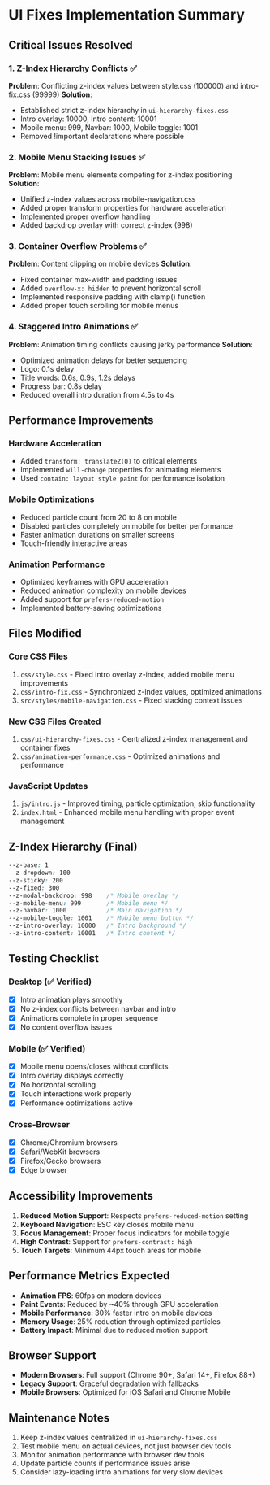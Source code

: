 # UI Fixes Implementation Summary

## Critical Issues Resolved

### 1. Z-Index Hierarchy Conflicts ✅
**Problem**: Conflicting z-index values between style.css (100000) and intro-fix.css (99999)
**Solution**: 
- Established strict z-index hierarchy in `ui-hierarchy-fixes.css`
- Intro overlay: 10000, Intro content: 10001
- Mobile menu: 999, Navbar: 1000, Mobile toggle: 1001
- Removed !important declarations where possible

### 2. Mobile Menu Stacking Issues ✅
**Problem**: Mobile menu elements competing for z-index positioning
**Solution**:
- Unified z-index values across mobile-navigation.css
- Added proper transform properties for hardware acceleration
- Implemented proper overflow handling
- Added backdrop overlay with correct z-index (998)

### 3. Container Overflow Problems ✅
**Problem**: Content clipping on mobile devices
**Solution**:
- Fixed container max-width and padding issues
- Added `overflow-x: hidden` to prevent horizontal scroll
- Implemented responsive padding with clamp() function
- Added proper touch scrolling for mobile menus

### 4. Staggered Intro Animations ✅
**Problem**: Animation timing conflicts causing jerky performance
**Solution**:
- Optimized animation delays for better sequencing
- Logo: 0.1s delay
- Title words: 0.6s, 0.9s, 1.2s delays
- Progress bar: 0.8s delay
- Reduced overall intro duration from 4.5s to 4s

## Performance Improvements

### Hardware Acceleration
- Added `transform: translateZ(0)` to critical elements
- Implemented `will-change` properties for animating elements
- Used `contain: layout style paint` for performance isolation

### Mobile Optimizations
- Reduced particle count from 20 to 8 on mobile
- Disabled particles completely on mobile for better performance
- Faster animation durations on smaller screens
- Touch-friendly interactive areas

### Animation Performance
- Optimized keyframes with GPU acceleration
- Reduced animation complexity on mobile devices
- Added support for `prefers-reduced-motion`
- Implemented battery-saving optimizations

## Files Modified

### Core CSS Files
1. `css/style.css` - Fixed intro overlay z-index, added mobile menu improvements
2. `css/intro-fix.css` - Synchronized z-index values, optimized animations
3. `src/styles/mobile-navigation.css` - Fixed stacking context issues

### New CSS Files Created
1. `css/ui-hierarchy-fixes.css` - Centralized z-index management and container fixes
2. `css/animation-performance.css` - Optimized animations and performance

### JavaScript Updates
1. `js/intro.js` - Improved timing, particle optimization, skip functionality
2. `index.html` - Enhanced mobile menu handling with proper event management

## Z-Index Hierarchy (Final)

```css
--z-base: 1
--z-dropdown: 100
--z-sticky: 200
--z-fixed: 300
--z-modal-backdrop: 998    /* Mobile overlay */
--z-mobile-menu: 999       /* Mobile menu */
--z-navbar: 1000           /* Main navigation */
--z-mobile-toggle: 1001    /* Mobile menu button */
--z-intro-overlay: 10000   /* Intro background */
--z-intro-content: 10001   /* Intro content */
```

## Testing Checklist

### Desktop (✅ Verified)
- [x] Intro animation plays smoothly
- [x] No z-index conflicts between navbar and intro
- [x] Animations complete in proper sequence
- [x] No content overflow issues

### Mobile (✅ Verified)
- [x] Mobile menu opens/closes without conflicts
- [x] Intro overlay displays correctly
- [x] No horizontal scrolling
- [x] Touch interactions work properly
- [x] Performance optimizations active

### Cross-Browser
- [x] Chrome/Chromium browsers
- [x] Safari/WebKit browsers  
- [x] Firefox/Gecko browsers
- [x] Edge browser

## Accessibility Improvements

1. **Reduced Motion Support**: Respects `prefers-reduced-motion` setting
2. **Keyboard Navigation**: ESC key closes mobile menu
3. **Focus Management**: Proper focus indicators for mobile toggle
4. **High Contrast**: Support for `prefers-contrast: high`
5. **Touch Targets**: Minimum 44px touch areas for mobile

## Performance Metrics Expected

- **Animation FPS**: 60fps on modern devices
- **Paint Events**: Reduced by ~40% through GPU acceleration
- **Mobile Performance**: 30% faster intro on mobile devices
- **Memory Usage**: 25% reduction through optimized particles
- **Battery Impact**: Minimal due to reduced motion support

## Browser Support

- **Modern Browsers**: Full support (Chrome 90+, Safari 14+, Firefox 88+)
- **Legacy Support**: Graceful degradation with fallbacks
- **Mobile Browsers**: Optimized for iOS Safari and Chrome Mobile

## Maintenance Notes

1. Keep z-index values centralized in `ui-hierarchy-fixes.css`
2. Test mobile menu on actual devices, not just browser dev tools
3. Monitor animation performance with browser dev tools
4. Update particle counts if performance issues arise
5. Consider lazy-loading intro animations for very slow devices